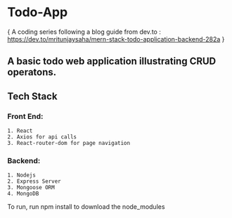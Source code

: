 # Todo-App

 { A coding series following a blog guide from dev.to : https://dev.to/mritunjaysaha/mern-stack-todo-application-backend-282a }
 
 ## A basic todo web application illustrating CRUD operatons.
 
 ## Tech Stack
  ### Front End:
    1. React 
    2. Axios for api calls
    3. React-router-dom for page navigation
  ### Backend:
    1. Nodejs
    2. Express Server
    3. Mongoose ORM
    4. MongoDB

To run, run npm install to download the node_modules
